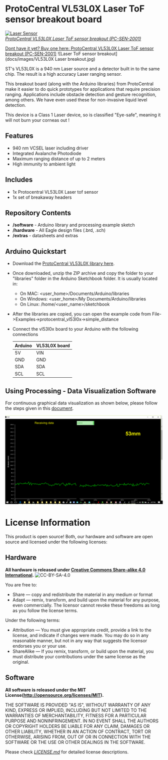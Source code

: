 ProtoCentral VL53L0X Laser ToF sensor breakout board
====================================================
[![Laser Sensor](https://www.protocentral.com/4446-thickbox_default/protocentral-vl53l0x-laser-tof-sensor-breakout.jpg)  
*ProtoCentral VL53L0X Laser ToF sensor breakout (PC-SEN-2001)*](https://www.protocentral.com/motiondistance/1049-protocentral-vl53l0x-laser-tof-sensor-breakout.html)

[Dont have it yet? Buy one here: ProtoCentral VL53L0X Laser ToF sensor breakout (PC-SEN-2001)](https://protocentral.com/product/protocentral-vl53l0x-laser-tof-sensor-breakout/)
![Laser ToF sensor breakout](docs/images/VL53L0X Laser breakout.jpg)

ST's VL53L0X is a 940 nm Laser source and a detector built in to the same chip. The result is a high accuracy Laser ranging sensor. 

This breakout board (along with the Arduino libraries) from ProtoCentral make it easier to do quick prototypes for applications that require precision ranging. Applications include obstacle detection and gesture recognition, among others. We have even used these for non-invasive liquid level detection. 

This device is a Class 1 Laser device, so is classified "Eye-safe", meaning it will not burn your corneas out !

Features
--------
* 940 nm VCSEL laser including driver
* Integrated Avalanche Photodiode
* Maximum ranging distance of up to 2 meters
* High immunity to ambient light

Includes
--------
* 1x Protocentral VL53L0X Laser tof sensor
* 1x set of breakaway headers

Repository Contents
-------------------
* **/software** - Arduino library and processing example sketch
* **/hardware** - All Eagle design files (.brd, .sch)
* **/extras** - datasheets and extras

Arduino Quickstart
------------------

* Download the [ProtoCentral VL53L0X library here](releases/download/v1.0/protocentral_vl53l0x.zip).

* Once downloaded, unzip the ZIP archive and copy the folder to your "libraries" folder in the Arduino Sketchbook folder. It is usually located in:

	* On MAC: <user_home>/Documents/Arduino/libraries
	* On Windows: <user_home>/My Documents/Arduino/libraries
	* On Linux: /home/<user_name>/sketchbook  

* After the libraries are copied, you can open the example code from File->Examples->protocentral_vl53l0x->simple_distance

* Connect the vl53l0x board to your Arduino with the following connections

	| Arduino | VL53L0X board |
	| ------- | ------------- |
	| 5V      | VIN |
	| GND     | GND |
	| SDA     | SDA |
	| SCL     | SCL |
        
Using Processing - Data Visualization Software
----------------------------------------------
 For continuous graphical data visualization as shown below, please follow the steps given in this [document](docs/using_processing.md).

![Read mm Form in Processing](docs/images/output.png)

License Information
===================

This product is open source! Both, our hardware and software are open source and licensed under the following licenses:

Hardware
---------

**All hardware is released under [Creative Commons Share-alike 4.0 International](http://creativecommons.org/licenses/by-sa/4.0/).**
![CC-BY-SA-4.0](https://i.creativecommons.org/l/by-sa/4.0/88x31.png)

You are free to:

* Share — copy and redistribute the material in any medium or format
* Adapt — remix, transform, and build upon the material for any purpose, even commercially.
The licensor cannot revoke these freedoms as long as you follow the license terms.

Under the following terms:

* Attribution — You must give appropriate credit, provide a link to the license, and indicate if changes were made. You may do so in any reasonable manner, but not in any way that suggests the licensor endorses you or your use.
* ShareAlike — If you remix, transform, or build upon the material, you must distribute your contributions under the same license as the original.

Software
--------

**All software is released under the MIT License(http://opensource.org/licenses/MIT).**

THE SOFTWARE IS PROVIDED "AS IS", WITHOUT WARRANTY OF ANY KIND, EXPRESS OR IMPLIED, INCLUDING BUT NOT LIMITED TO THE WARRANTIES OF MERCHANTABILITY, FITNESS FOR A PARTICULAR PURPOSE AND NONINFRINGEMENT. IN NO EVENT SHALL THE AUTHORS OR COPYRIGHT HOLDERS BE LIABLE FOR ANY CLAIM, DAMAGES OR OTHER LIABILITY, WHETHER IN AN ACTION OF CONTRACT, TORT OR OTHERWISE, ARISING FROM, OUT OF OR IN CONNECTION WITH THE SOFTWARE OR THE USE OR OTHER DEALINGS IN THE SOFTWARE.


Please check [*LICENSE.md*](LICENSE.md) for detailed license descriptions.

